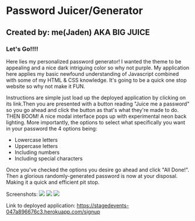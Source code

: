 # **Password Juicer/Generator**
## Created by: me(Jaden) AKA BIG JUICE
### Let's Go!!!! 

Here lies my personalized password generator! 
I wanted the theme to be appealing and a nice dark intriguing color so why not purple. My application here applies my basic newfound understanding of Javascript combined with some of my HTML & CSS knowledge. It's going to be a quick one stop website so why not make it FUN. 

Instructions are simple just load up the deployed application by clicking on its link.Then you are presented with a button reading "Juice me a password" so you go ahead and click the button as that's what they're made to do. THEN BOOM! A nice modal interface pops up with experimental neon back lighting. More importantly, the options to select what specifically you want in your password the 4 options being:

- Lowercase letters
- Uppercase letters
- Including numbers
- Including special characters

Once you've checked the options you desire go ahead and click "All Done!".
Then a glorious randomly-generated password is now at your disposal.
Making it a quick and efficient pit stop.

Screenshots:
![](assets/Screenshot%20(22).png)
![](assets/Screenshot%20(23).png)
![](assets/Screenshot%20(24).png)


Link to deployed application: https://stagedevents-047a896676c3.herokuapp.com/signup 